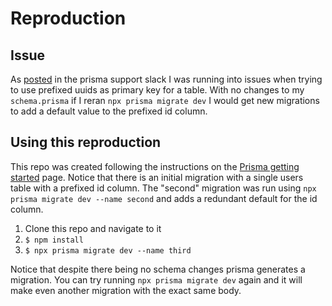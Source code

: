 # Reproduction

## Issue

As [posted](https://prisma.slack.com/archives/CA491RJH0/p1682375207446739) in the prisma support slack I was running into issues when trying to use prefixed uuids as primary key for a table. With no changes to my `schema.prisma` if I reran `npx prisma migrate dev` I would get new migrations to add a default value to the prefixed id column.

## Using this reproduction

This repo was created following the instructions on the [Prisma getting started](https://www.prisma.io/docs/getting-started/setup-prisma/start-from-scratch/relational-databases-typescript-postgres) page. Notice that there is an initial migration with a single users table with a prefixed id column. The "second" migration was run using `npx prisma migrate dev --name second` and adds a redundant default for the id column.

1. Clone this repo and navigate to it
1. `$ npm install`
1. `$ npx prisma migrate dev --name third`

Notice that despite there being no schema changes prisma generates a migration. You can try running `npx prisma migrate dev` again and it will make even another migration with the exact same body.
